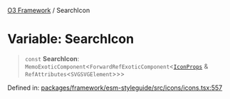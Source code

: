 [O3 Framework](../API.md) / SearchIcon

# Variable: SearchIcon

> `const` **SearchIcon**: `MemoExoticComponent`\<`ForwardRefExoticComponent`\<[`IconProps`](../type-aliases/IconProps.md) & `RefAttributes`\<`SVGSVGElement`\>\>\>

Defined in: [packages/framework/esm-styleguide/src/icons/icons.tsx:557](https://github.com/its-kios09/openmrs-esm-core/blob/main/packages/framework/esm-styleguide/src/icons/icons.tsx#L557)
